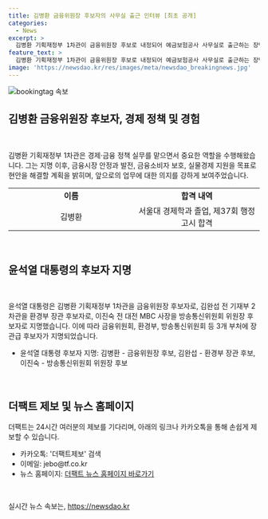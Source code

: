 ```yaml
---
title: 김병환 금융위원장 후보자의 사무실 출근 인터뷰 [최초 공개]
categories:
  - News
excerpt: >
  김병환 기획재정부 1차관이 금융위원장 후보로 내정되어 예금보험공사 사무실로 출근하는 장면이 눈에 띈다. 서울대 경제학과 출신으로 경제·금융 정책에 경험이 풍부한 그는 지명 후 금융시장 안정과 발전, 소비자 보호, 실물경제 지원에 공헌하겠다고 다짐했다. 이와 함께 윤석열 대통령은 3개 부처 장관급 후보자를 지명했는데, 김병환 기획재정부 1 차관은 금융위원장 후보로, 다른 후보자들은 환경부 장관 후보와 방통위원장 후보로 내정되었다.
feature_text: >
  김병환 기획재정부 1차관이 금융위원장 후보로 내정되어 예금보험공사 사무실로 출근하는 장면이 눈에 띈다. 서울대 경제학과 출신으로 경제·금융 정책에 경험이 풍부한 그는 지명 후 금융시장 안정과 발전, 소비자 보호, 실물경제 지원에 공헌하겠다고 다짐했다. 이와 함께 윤석열 대통령은 3개 부처 장관급 후보자를 지명했는데, 김병환 기획재정부 1 차관은 금융위원장 후보로, 다른 후보자들은 환경부 장관 후보와 방통위원장 후보로 내정되었다.
image: 'https://newsdao.kr/res/images/meta/newsdao_breakingnews.jpg'
---
```


<p><img src="https://newsdao.kr/res/images/meta/newsdao_breakingnews.jpg" alt="bookingtag 속보" /></p>

<h2 data-ke-size="size26">김병환 금융위원장 후보자, 경제 정책 및 경험</h2>

<p data-ke-size="size16">&nbsp;</p>

<p>김병환 기획재정부 1차관은 경제·금융 정책 실무를 맡으면서 중요한 역할을 수행해왔습니다. 그는 지명 이후, 금융시장 안정과 발전, 금융소비자 보호, 실물경제 지원을 목표로 현안을 해결할 계획을 밝히며, 앞으로의 업무에 대한 의지를 강하게 보여주었습니다.</p>

<table>
  <colgroup>
    <col width="50%" />
    <col width="50%" />
  </colgroup>
  <tr>
    <td style="text-align: center; height: 17px;"><b>이름</b></td>
    <td style="text-align: center; height: 17px;"><b>합격 내역</b></td>
  </tr>
  <tr>
    <td style="text-align: center; height: 17px;">김병환</td>
    <td style="text-align: center; height: 17px;">서울대 경제학과 졸업, 제37회 행정고시 합격</td>
  </tr>
</table>

<p data-ke-size="size16">&nbsp;</p>

<h2 data-ke-size="size26">윤석열 대통령의 후보자 지명</h2>

<p data-ke-size="size16">&nbsp;</p>

<p>윤석열 대통령은 김병환 기획재정부 1차관을 금융위원장 후보자로, 김완섭 전 기재부 2차관을 환경부 장관 후보자로, 이진숙 전 대전 MBC 사장을 방송통신위원회 위원장 후보자로 지명했습니다. 이에 따라 금융위원회, 환경부, 방송통신위원회 등 3개 부처에 장관급 후보자가 지명되었습니다.</p>

<ul>
  <li>윤석열 대통령 후보자 지명: 김병환 - 금융위원장 후보, 김완섭 - 환경부 장관 후보, 이진숙 - 방송통신위원회 위원장 후보</li>
</ul>

<p data-ke-size="size16">&nbsp;</p>

<h2 data-ke-size="size26">더팩트 제보 및 뉴스 홈페이지</h2>

<p data-ke-size="size16">더팩트는 24시간 여러분의 제보를 기다리며, 아래의 링크나 카카오톡을 통해 손쉽게 제보할 수 있습니다.</p>

<ul>
  <li>카카오톡: '더팩트제보' 검색</li>
  <li>이메일: jebo@tf.co.kr</li>
  <li>뉴스 홈페이지: <a href="http://talk.tf.co.kr/bbs/report/write">더팩트 뉴스 홈페이지 바로가기</a></li>
</ul>

<p data-ke-size="size16">&nbsp;</p>
실시간 뉴스 속보는, <a href="https://newsdao.kr" rel="dofollow">https://newsdao.kr</a>


